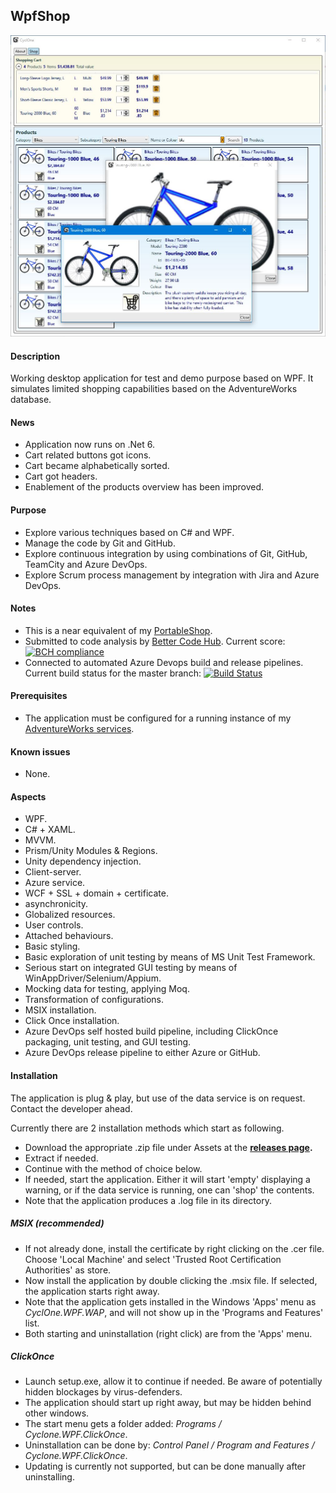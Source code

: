 ## WpfShop

![](Demo.JPG)

#### Description
Working desktop application for test and demo purpose based on WPF. It simulates limited shopping capabilities based on the AdventureWorks database.

#### News
* Application now runs on .Net 6.
* Cart related buttons got icons.
* Cart became alphabetically sorted.
* Cart got headers.
* Enablement of the products overview has been improved.

#### Purpose
* Explore various techniques based on C# and WPF.
* Manage the code by Git and GitHub.
* Explore continuous integration by using combinations of Git, GitHub, TeamCity and Azure DevOps.
* Explore Scrum process management by integration with Jira and Azure DevOps.

#### Notes
* This is a near equivalent of my [PortableShop](https://github.com/a-einstein/PortableShop).
* Submitted to code analysis by [Better Code Hub](https://bettercodehub.com). Current score: [![BCH compliance](https://bettercodehub.com/edge/badge/a-einstein/WpfShop)](https://bettercodehub.com)  
* Connected to automated Azure Devops build and release pipelines. Current build status for the master branch: [![Build Status](https://dev.azure.com/RcsProjects/WpfShop/_apis/build/status/Build?branchName=master)](https://dev.azure.com/RcsProjects/WpfShop/_build/latest?definitionId=12&branchName=master)

#### Prerequisites
* The application must be configured for a running instance of my [AdventureWorks services](https://github.com/a-einstein/AdventureWorks/blob/master/README.md).

#### Known issues
* None.

#### Aspects
* WPF.
* C# + XAML.
* MVVM.
* Prism/Unity Modules & Regions.
* Unity dependency injection.
* Client-server.
* Azure service.
* WCF + SSL + domain + certificate.
* asynchronicity.
* Globalized resources.
* User controls.
* Attached behaviours.
* Basic styling.
* Basic exploration of unit testing by means of MS Unit Test Framework.
* Serious start on integrated GUI testing by means of WinAppDriver/Selenium/Appium.
* Mocking data for testing, applying Moq.
* Transformation of configurations.
* MSIX installation.
* Click Once installation.
* Azure DevOps self hosted build pipeline, including ClickOnce packaging, unit testing, and GUI testing.
* Azure DevOps release pipeline to either Azure or GitHub.

#### Installation
The application is plug & play, but use of the data service is on request. Contact the developer ahead. 

Currently there are 2 installation methods which start as following.
* Download the appropriate .zip file under Assets at the **[releases page](https://github.com/a-einstein/WpfShop/releases).**
* Extract if needed.
* Continue with the method of choice below.
* If needed, start the application. Either it will start 'empty' displaying a warning, or if the data service is running, one can 'shop' the contents.
* Note that the application produces a .log file in its directory.

##### MSIX (recommended)
* If not already done, install the certificate by right clicking on the .cer file. Choose 'Local Machine' and select 'Trusted Root Certification Authorities' as store.
* Now install the application by double clicking the .msix file. If selected, the application starts right away.
* Note that the application gets installed in the Windows 'Apps' menu as *CyclOne.WPF.WAP*, and will not show up in the 'Programs and Features' list.
* Both starting and uninstallation (right click) are from the 'Apps' menu.

##### ClickOnce
* Launch setup.exe, allow it to continue if needed. Be aware of potentially hidden blockages by virus-defenders.
* The application should start up right away, but may be hidden behind other windows.
* The start menu gets a folder added: *Programs / Cyclone.WPF.ClickOnce*.
* Uninstallation can be done by: *Control Panel / Program and Features / Cyclone.WPF.ClickOnce*.
* Updating is currently not supported, but can be done manually after uninstalling.